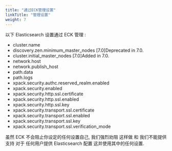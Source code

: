 ```yaml
---
title: "通过ECK管理设置"
linkTitle: "管理设置"
weight: 7
---
```


以下 Elasticsearch 设置通过 ECK 管理 :

- cluster.name
- discovery.zen.minimum_master_nodes [7.0]Deprecated in 7.0.
- cluster.initial_master_nodes [7.0]Added in 7.0.
- network.host
- network.publish_host
- path.data
- path.logs
- xpack.security.authc.reserved_realm.enabled
- xpack.security.enabled
- xpack.security.http.ssl.certificate
- xpack.security.http.ssl.enabled
- xpack.security.http.ssl.key
- xpack.security.transport.ssl.certificate
- xpack.security.transport.ssl.enabled
- xpack.security.transport.ssl.key
- xpack.security.transport.ssl.verification_mode

虽然 ECK 不会阻止你设定的任何设置自己, 我们强烈劝阻 这样做 和 我们不能提供支持 对于 任何用户提供 Elasticsearch 配置 这并使用其中的任何设置.
